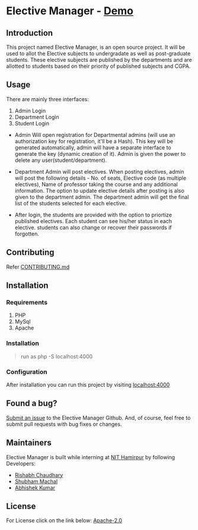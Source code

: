 # Elective Manager - [Demo](http://139.59.13.224:4000/)

## Introduction
This project named Elective Manager, is an open source project. It will be used to allot the Elective subjects to undergradate as well as post-graduate students. These elective subjects are published by the departments and are allotted to students based on their priority of published subjects and CGPA. 

## Usage
There are mainly three interfaces:
1. Admin Login
2. Department Login
3. Student Login

* Admin Will open registration for Departmental admins (will use an authorization key for registration, it'll be a Hash). This key will be generated automatically, admin will have a separate interface to generate the key (dynamic creation of it). Admin is given the power to delete any user(student/department).

* Department Admin will post electives. When posting electives, admin will post the following details - No. of seats, Elective code (as multiple electives), Name of professor taking the course and any additional information. The option to update elective details after posting is also given to the department admin. The department admin will get the final list of the students selected for each elective.

* After login, the students are provided with the option to priortize published electives. Each student can see his/her status in each elective. students can also change or recover their passwords if forgotten.

## Contributing
Refer [CONTRIBUTING.md](https://github.com/Rishabh04-02/Elective-manager-new/blob/master/CONTRIBUTING.md)


## Installation

### Requirements

1. PHP
2. MySql
3. Apache

### Installation
> run as php -S localhost:4000

### Configuration
After installation you can run this project by visiting [localhost:4000](http://localhost:4000/)

## Found a bug?
[Submit an issue](https://github.com/Rishabh04-02/Elective-manager-new/issues) to the Elective Manager Github. And, of course, feel free to submit pull requests with bug fixes or changes.

## Maintainers
Elective Manager is built while interning at [NIT Hamirpur](http://nith.ac.in/nith/) by following Developers:

* [Rishabh Chaudhary](https://github.com/Rishabh04-02)
* [Shubham Machal](https://github.com/shubhammachal)
* [Abhishek Kumar](https://github.com/Abhishek-sopho)

## License
For License click on the link below:
[Apache-2.0](Elective-manager-new/LICENSE.md )
